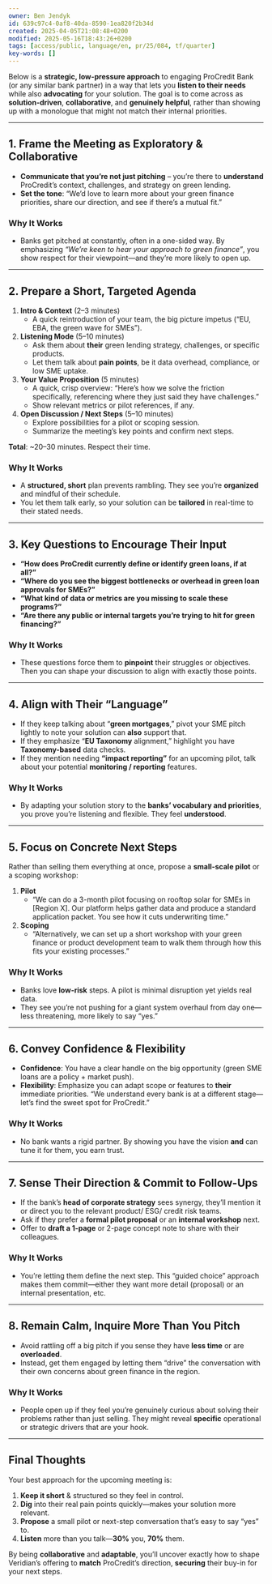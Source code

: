 ```yaml
---
owner: Ben Jendyk
id: 639c97c4-0af8-40da-8590-1ea820f2b34d
created: 2025-04-05T21:08:48+0200
modified: 2025-05-16T18:43:26+0200
tags: [access/public, language/en, pr/25/084, tf/quarter]
key-words: []
---
```


Below is a **strategic, low-pressure approach** to engaging ProCredit Bank (or any similar bank partner) in a way that lets you **listen to their needs** while also **advocating** for your solution. The goal is to come across as **solution-driven**, **collaborative**, and **genuinely helpful**, rather than showing up with a monologue that might not match their internal priorities.

---

## 1. Frame the Meeting as Exploratory & Collaborative
- **Communicate that you’re not just pitching** – you’re there to **understand** ProCredit’s context, challenges, and strategy on green lending.
- **Set the tone**: “We’d love to learn more about your green finance priorities, share our direction, and see if there’s a mutual fit.”

### Why It Works
- Banks get pitched at constantly, often in a one-sided way. By emphasizing *“We’re keen to hear your approach to green finance”*, you show respect for their viewpoint—and they’re more likely to open up.

---

## 2. Prepare a Short, Targeted Agenda
1. **Intro & Context** (2–3 minutes)  
   - A quick reintroduction of your team, the big picture impetus (“EU, EBA, the green wave for SMEs”).
2. **Listening Mode** (5–10 minutes)  
   - Ask them about **their** green lending strategy, challenges, or specific products.  
   - Let them talk about **pain points**, be it data overhead, compliance, or low SME uptake.
3. **Your Value Proposition** (5 minutes)  
   - A quick, crisp overview: “Here’s how we solve the friction specifically, referencing where they just said they have challenges.”  
   - Show relevant metrics or pilot references, if any.
4. **Open Discussion / Next Steps** (5–10 minutes)  
   - Explore possibilities for a pilot or scoping session.  
   - Summarize the meeting’s key points and confirm next steps.

**Total**: ~20–30 minutes. Respect their time.

### Why It Works
- A **structured, short** plan prevents rambling. They see you’re **organized** and mindful of their schedule.  
- You let them talk early, so your solution can be **tailored** in real-time to their stated needs.

---

## 3. Key Questions to Encourage Their Input
- **“How does ProCredit currently define or identify green loans, if at all?”**  
- **“Where do you see the biggest bottlenecks or overhead in green loan approvals for SMEs?”**  
- **“What kind of data or metrics are you missing to scale these programs?”**  
- **“Are there any public or internal targets you’re trying to hit for green financing?”**

### Why It Works
- These questions force them to **pinpoint** their struggles or objectives. Then you can shape your discussion to align with exactly those points.

---

## 4. Align with Their “Language”
- If they keep talking about “**green mortgages**,” pivot your SME pitch lightly to note your solution can **also** support that.  
- If they emphasize “**EU Taxonomy** alignment,” highlight you have **Taxonomy-based** data checks.  
- If they mention needing **“impact reporting”** for an upcoming pilot, talk about your potential **monitoring / reporting** features.

### Why It Works
- By adapting your solution story to the **banks’ vocabulary and priorities**, you prove you’re listening and flexible. They feel **understood**.

---

## 5. Focus on Concrete Next Steps
Rather than selling them everything at once, propose a **small-scale pilot** or a scoping workshop:

1. **Pilot**  
   - “We can do a 3-month pilot focusing on rooftop solar for SMEs in [Region X]. Our platform helps gather data and produce a standard application packet. You see how it cuts underwriting time.”  
2. **Scoping**  
   - “Alternatively, we can set up a short workshop with your green finance or product development team to walk them through how this fits your existing processes.”

### Why It Works
- Banks love **low-risk** steps. A pilot is minimal disruption yet yields real data.  
- They see you’re not pushing for a giant system overhaul from day one—less threatening, more likely to say “yes.”

---

## 6. Convey Confidence & Flexibility
- **Confidence**: You have a clear handle on the big opportunity (green SME loans are a policy + market push).  
- **Flexibility**: Emphasize you can adapt scope or features to **their** immediate priorities. “We understand every bank is at a different stage—let’s find the sweet spot for ProCredit.”

### Why It Works
- No bank wants a rigid partner. By showing you have the vision **and** can tune it for them, you earn trust.

---

## 7. Sense Their Direction & Commit to Follow-Ups
- If the bank’s **head of corporate strategy** sees synergy, they’ll mention it or direct you to the relevant product/ ESG/ credit risk teams.  
- Ask if they prefer a **formal pilot proposal** or an **internal workshop** next.  
- Offer to **draft a 1-page** or 2-page concept note to share with their colleagues.  

### Why It Works
- You’re letting them define the next step. This “guided choice” approach makes them commit—either they want more detail (proposal) or an internal presentation, etc.

---

## 8. Remain Calm, Inquire More Than You Pitch
- Avoid rattling off a big pitch if you sense they have **less time** or are **overloaded**.  
- Instead, get them engaged by letting them “drive” the conversation with their own concerns about green finance in the region.

### Why It Works
- People open up if they feel you’re genuinely curious about solving their problems rather than just selling. They might reveal **specific** operational or strategic drivers that are your hook.

---

## Final Thoughts
Your best approach for the upcoming meeting is:
1. **Keep it short** & structured so they feel in control.  
2. **Dig** into their real pain points quickly—makes your solution more relevant.  
3. **Propose** a small pilot or next-step conversation that’s easy to say “yes” to.  
4. **Listen** more than you talk—**30%** you, **70%** them.  

By being **collaborative** and **adaptable**, you’ll uncover exactly how to shape Veridian’s offering to **match** ProCredit’s direction, **securing** their buy-in for your next steps.